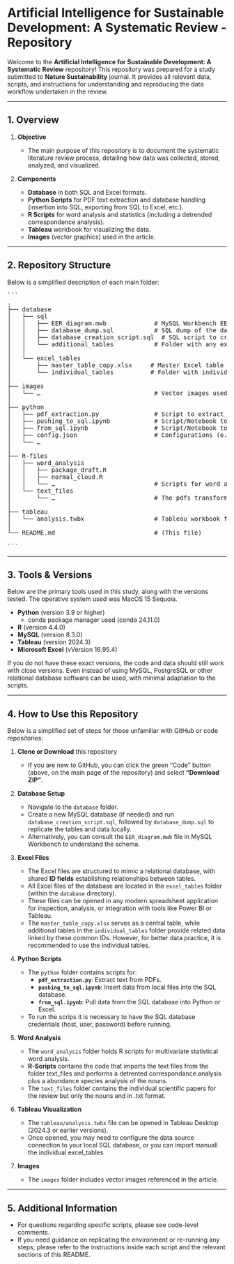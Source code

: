# Artificial Intelligence for Sustainable Development: A Systematic Review - Repository

Welcome to the **Artificial Intelligence for Sustainable Development: A Systematic Review** repository! This repository was prepared for a study submitted to **Nature Sustainability** journal. It provides all relevant data, scripts, and instructions for understanding and reproducing the data workflow undertaken in the review. 

---

## 1. Overview

1. **Objective**  
   - The main purpose of this repository is to document the systematic literature review process, detailing how data was collected, stored, analyzed, and visualized.

2. **Components**  
   - **Database** in both SQL and Excel formats.  
   - **Python Scripts** for PDF text extraction and database handling (insertion into SQL, exporting from SQL to Excel, etc.).  
   - **R Scripts** for word analysis and statistics (including a detrended correspondence analysis).  
   - **Tableau** workbook for visualizing the data.  
   - **Images** (vector graphics) used in the article.

---

## 2. Repository Structure

Below is a simplified description of each main folder:
<pre>
```
.
├── database
│   ├── sql
│   │   ├── EER_diagram.mwb             # MySQL Workbench EER diagram
│   │   ├── database_dump.sql           # SQL dump of the database
│   │   ├── database_creation_script.sql  # SQL script to create the database
│   │   └── additional_tables           # Folder with any extra SQL tables
│   │
│   └── excel_tables
│       ├── master_table_copy.xlsx     # Master Excel table
│       └── individual_tables          # Folder with individual Excel data tables
│
├── images
│   └── …                               # Vector images used in the article
│
├── python
│   ├── pdf_extraction.py               # Script to extract text from PDFs using Python
│   ├── pushing_to_sql.ipynb            # Script/Notebook to insert data into SQL
│   ├── from_sql.ipynb                  # Script/Notebook to pull data from SQL
│   ├── config.json                     # Configurations (e.g., database credentials)
│   └── … 
│
├── R-files
│   ├── word_analysis
│   │   ├── package_draft.R
│   │   ├── normal_cloud.R
│   │   └── …                           # Scripts for word analysis, DCA, etc.
│   └── text_files
│       └── …                           # The pdfs transformed into text files containing only nouns.
│
├── tableau
│   └── analysis.twbx                   # Tableau workbook for visualizing the data
│
└── README.md                           # (This file)

```
</pre>

---

## 3. Tools & Versions

Below are the primary tools used in this study, along with the versions tested.  The operative system used was MacOS 15 Sequoia.

- **Python** (version 3.9 or higher)
  - conda package manager used (conda 24.11.0)
- **R** (version 4.4.0)
- **MySQL** (version 8.3.0)
- **Tableau** (version 2024.3)
- **Microsoft Excel** (vVersion 16.95.4)

If you do not have these exact versions, the code and data should still work with close versions. Even instead of using MySQL, PostgreSQL or other relational database software can be used, with minimal adaptation to the scripts.

---

## 4. How to Use this Repository

Below is a simplified set of steps for those unfamiliar with GitHub or code repositories:

1. **Clone or Download** this repository
   - If you are new to GitHub, you can click the green “Code” button (above, on the main page of the repository) and select **“Download ZIP”**.

2. **Database Setup**
   - Navigate to the `database` folder.
   - Create a new MySQL database (if needed) and run `database_creation_script.sql`, followed by `database_dump.sql` to replicate the tables and data locally.
   - Alternatively, you can consult the `EER_diagram.mwb` file in MySQL Workbench to understand the schema.

3. **Excel Files**
   - The Excel files are structured to mimic a relational database, with shared **ID fields** establishing relationships between tables.
   - All Excel files of the database are located in the `excel_tables` folder (within the `database` directory).
   - These files can be opened in any modern spreadsheet application for inspection, analysis, or integration with tools like Power BI or Tableau.
   - The `master_table_copy.xlsx` serves as a central table, while additional tables in the `individual_tables` folder provide related data linked by these common IDs. However, for better data practice, it is recommended to use the individual tables.

4. **Python Scripts**
   - The `python` folder contains scripts for:
     - **`pdf_extraction.py`**: Extract text from PDFs.  
     - **`pushing_to_sql.ipynb`**: Insert data from local files into the SQL database.  
     - **`from_sql.ipynb`**: Pull data from the SQL database into Python or Excel.  
   - To run the scrips it is necessary to have the SQL database credentials (host, user, password) before running.

5. **Word Analysis**
   - The `word_analysis` folder holds R scripts for multivariate statistical word analysis.
   - **R-Scripts** contains the code that imports the text files from the folder text_files and performs a detrented correspondance analysis plus a abundance species analysis of the nouns.
   - The `text_files` folder contains the individual scientific papers for the review but only the nouns and in .txt format.

6. **Tableau Visualization**
   - The `tableau/analysis.twbx` file can be opened in Tableau Desktop (2024.3 or earlier versions).
   - Once opened, you may need to configure the data source connection to your local SQL database, or you can import manuall the individual excel_tables

7. **Images**
   - The `images` folder includes vector images referenced in the article.

---

## 5. Additional Information

- For questions regarding specific scripts, please see code-level comments.
- If you need guidance on replicating the environment or re-running any steps, please refer to the instructions inside each script and the relevant sections of this README.
